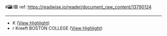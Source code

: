 #🗃/🟥 
ref: 
https://readwise.io/reader/document_raw_content/13790124

---

- K ([View Highlight](https://read.readwise.io/read/01gmnqen83jrn1jjywbv2crc6r))
- r Kreeft
  BOSTON COLLEGE ([View Highlight](https://read.readwise.io/read/01gmnqfhfq31knn5gkr21mm898))
